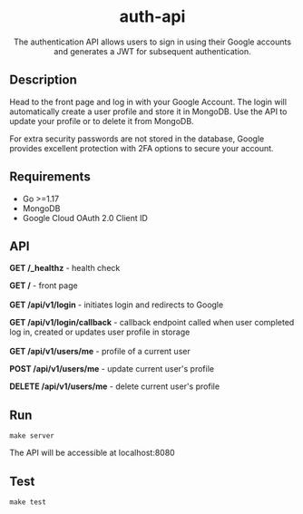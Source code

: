 <div align="center">
    <h1>auth-api</h1>
    <p>The authentication API allows users to sign in using their Google accounts and generates a JWT for subsequent authentication.</p>
</div>

## Description
Head to the front page and log in with your Google Account. The login will automatically create a user profile and store it in MongoDB. Use the API to update your profile or to delete it from MongoDB. 

For extra security passwords are not stored in the database, Google provides excellent protection with 2FA options to secure your account.

## Requirements
* Go >=1.17
* MongoDB
* Google Cloud OAuth 2.0 Client ID

## API
**GET /_healthz** - health check

**GET /** - front page
<br><br>
**GET /api/v1/login** - initiates login and redirects to Google

**GET /api/v1/login/callback** - callback endpoint called when user completed log in, created or updates user profile in storage
<br><br>
**GET /api/v1/users/me** - profile of a current user

**POST /api/v1/users/me** - update current user's profile

**DELETE /api/v1/users/me** - delete current user's profile

## Run
```
make server
```
The API will be accessible at localhost:8080

## Test
```
make test
```
